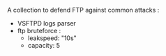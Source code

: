 A collection to defend FTP against common attacks :
- VSFTPD logs parser
- ftp bruteforce :
  - leakspeed: "10s"
  - capacity: 5